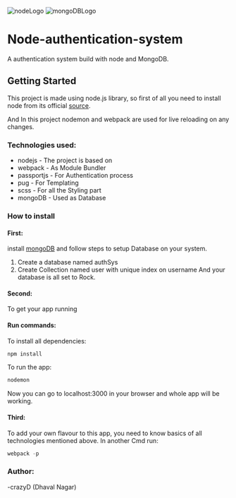 ![nodeLogo](https://camo.githubusercontent.com/b6ba9075a54c192efc59bba53c92e7c23ec8cfe8/68747470733a2f2f63646e2e7261776769742e636f6d2f67696c626172626172612f6c6f676f732f653762316463323636366333646162653663313237366162643061373637623665626436616634332f6c6f676f732f6e6f64656a732d69636f6e2e737667)
![mongoDBLogo](https://res.cloudinary.com/dyyck73ly/image/upload/v1449113031/rlyy6zhctxs8kai7ihch.png)
# Node-authentication-system
A authentication system build with node and MongoDB.

## Getting Started
This project is made using node.js library, so first of all you need to install node from its official [source](https://nodejs.org/).

And In this project nodemon and webpack are used for live reloading on any changes.
### Technologies used:
* nodejs - The project is based on
* webpack - As Module Bundler
* passportjs - For Authentication process
* pug - For Templating
* scss - For all the Styling part
* mongoDB - Used as Database

### How to install

#### First:
install [mongoDB](https://www.mongodb.com/) and follow steps to setup Database on your system.
  1. Create a database named authSys
  1. Create Collection named user with unique index on username
And your database is all set to Rock.

#### Second:
To get your app running
#### Run commands:
To install all dependencies:
```javascript
npm install
```
To run the app:
```javascript
nodemon
```
Now you can go to localhost:3000 in your browser and whole app will be working.

#### Third:
To add your own flavour to this app, you need to know basics of all technologies mentioned above.
In another Cmd run:
```javascript
webpack -p
```
### Author:
-crazyD (Dhaval Nagar)
